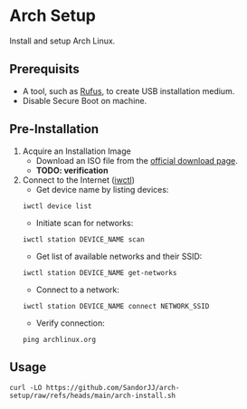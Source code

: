 # Arch Setup
Install and setup Arch Linux.

## Prerequisits
- A tool, such as [Rufus](rufus.ie/en/), to create USB installation medium.
- Disable Secure Boot on machine.

## Pre-Installation
1. Acquire an Installation Image
    - Download an ISO file from the [official download page](archlinux.org/download/).
    - **TODO: verification**
2. Connect to the Internet ([iwctl](wiki.archlinux.org/title/lwd#iwctl))
    - Get device name by listing devices:
    ```
    iwctl device list
    ```
    - Initiate scan for networks:
    ```
    iwctl station DEVICE_NAME scan
    ```
    - Get list of available networks and their SSID:
    ```
    iwctl station DEVICE_NAME get-networks
    ```
    - Connect to a network:
    ```
    iwctl station DEVICE_NAME connect NETWORK_SSID
    ```
    - Verify connection:
    ```
    ping archlinux.org
    ```

## Usage
```
curl -LO https://github.com/SandorJJ/arch-setup/raw/refs/heads/main/arch-install.sh
```
